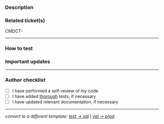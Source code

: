 ### Description
<!-- Detailed description of changes and related context -->


### Related ticket(s)
<!-- Link to related ticket(s) or issue(s) -->
<!-- Hint: Type MDCT-<ticket-number> for autolinking -->
CMDCT-

---
### How to test
<!-- Step-by-step instructions on how to test, if necessary -->


### Important updates
<!-- Changed dependencies, .env files, configs, etc. -->
<!-- Instructions for local dev, e.g. requires new installs in directories -->


---
### Author checklist
<!-- Complete the following steps before opening for review -->

- [ ] I have performed a self-review of my code
- [ ] I have added [thorough](https://bit.ly/3zPrxuZ) tests, if necessary
- [ ] I have updated relevant documentation, if necessary
---

<!-- If deploying to val or prod, click 'Preview' and select template -->
_convert to a different template: [test → val](?expand=1&template=test-to-val-deployment.md)_ | _[val → prod](?expand=1&template=val-to-prod-deployment.md)_
